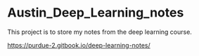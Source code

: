 # Austin_Deep_Learning_notes
This project is to store my notes from the deep learning course.

  
 https://purdue-2.gitbook.io/deep-learning-notes/
